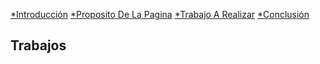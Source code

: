 [*Introducción](Bienvenido.md) [*Proposito De La Pagina](Proposito.md) [*Trabajo A Realizar](Trabajos.md) [*Conclusión](Conclusion.md)
## Trabajos
